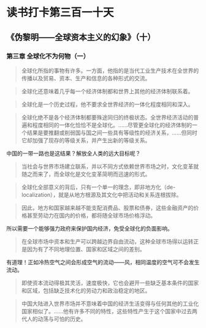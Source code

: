 读书打卡第三百一十天
===
《伪黎明——全球资本主义的幻象》（十）
---

### 第三章 全球化不为何物（一）

> 全球化所指的事物有许多。一方面，他指的是当代工业生产技术在全世界的传播以及贸易、资本、生产和信息的各种形式的交流。

> 全球化还意味着几乎每一个经济体制都和世界上其他的经济体制联系着。

> 全球化是一个历史过程，他不要求全世界经济的一体化程度相同和深入。

> 全球化绝不是各个经济体制都要殊途同归的终极状态。全世界经济活动的普遍和程度相同的一体化恰恰不是全球化。……尽管更全球化的经济体制的一个结果是要推翻或削弱国与国之间一些具有等级性的经济关系，……但同时它却加强了现存的等级关系，并产生出新的等级关系。

中国的一带一路也是这结果？解放全人类的远大目标呢？

> 当社会与世界市场建立联系，并以不同方式依赖世界市场之时，文化变革就随之而来了，而全球化是文化变革简明而迅速的形式。

> 全球化全部意义的背后，只有一个单一的理念，即非地方化（de-localization），就是从地方根源及其文化中把活动和关系连根拔除。

> 因此，地方和国家越来越不能支配消费品、股票和债券，这些金融资产的价格甚至劳动力在国内的价格，都将随全球市场价格浮动。

所以需要一个能够强力政府来保护国内经济，免受全球化的负面影响。

> 在全球市场中资本和生产可以跨越边界自由流动，这种全球市场得以运转正是因为有了不同地理位置、国家和区域之间的差别。

有道理！正如冷热空气之间会形成空气的流动——风，相同温度的空气可不会发生流动。

> 即使资本流动得极其灵活，速度极快，它也会避开一些缺乏基本条件的国家和区域，包括缺乏技术化的劳动力和政治稳定的地区。

> 中国大陆进入世界市场并不意味着中国的经济生活变得与任何其他的工业化国家相似了。……他有许多不同的特性，这些特性产生于这个国家中过去两代人的动荡与可怕的历史。